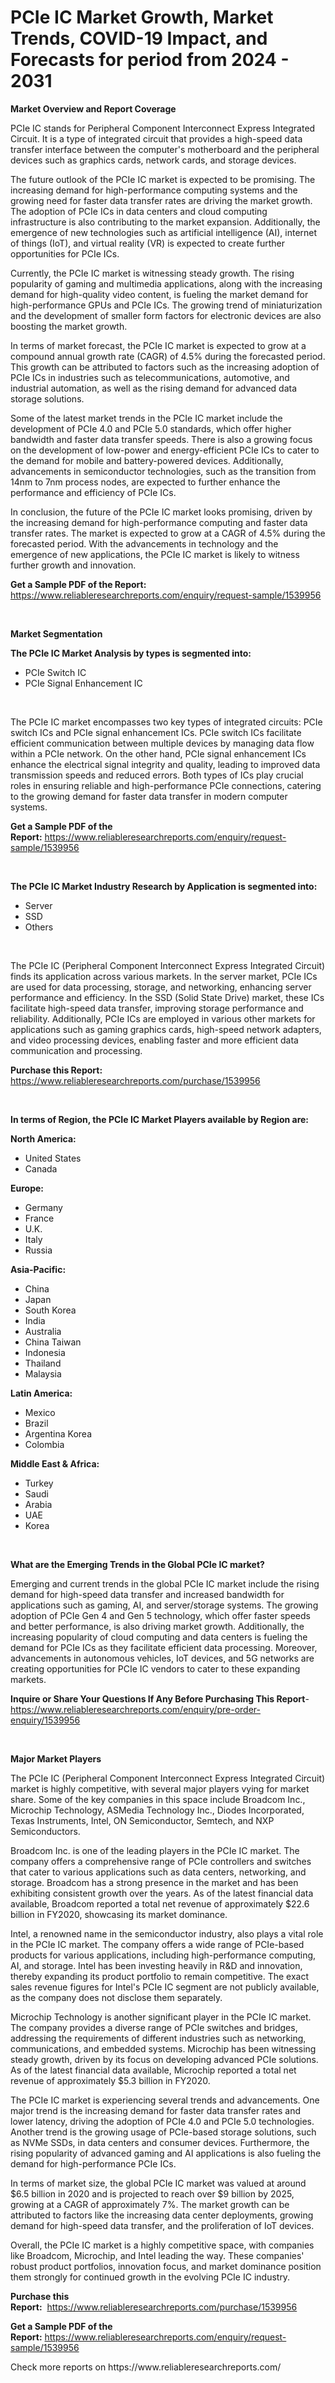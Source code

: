 <p><h1>PCIe IC Market Growth, Market Trends, COVID-19 Impact, and Forecasts for period from 2024 - 2031</h1></p><p><strong>Market Overview and Report Coverage</strong></p>
<p><p>PCIe IC stands for Peripheral Component Interconnect Express Integrated Circuit. It is a type of integrated circuit that provides a high-speed data transfer interface between the computer's motherboard and the peripheral devices such as graphics cards, network cards, and storage devices.</p><p>The future outlook of the PCIe IC market is expected to be promising. The increasing demand for high-performance computing systems and the growing need for faster data transfer rates are driving the market growth. The adoption of PCIe ICs in data centers and cloud computing infrastructure is also contributing to the market expansion. Additionally, the emergence of new technologies such as artificial intelligence (AI), internet of things (IoT), and virtual reality (VR) is expected to create further opportunities for PCIe ICs.</p><p>Currently, the PCIe IC market is witnessing steady growth. The rising popularity of gaming and multimedia applications, along with the increasing demand for high-quality video content, is fueling the market demand for high-performance GPUs and PCIe ICs. The growing trend of miniaturization and the development of smaller form factors for electronic devices are also boosting the market growth.</p><p>In terms of market forecast, the PCIe IC market is expected to grow at a compound annual growth rate (CAGR) of 4.5% during the forecasted period. This growth can be attributed to factors such as the increasing adoption of PCIe ICs in industries such as telecommunications, automotive, and industrial automation, as well as the rising demand for advanced data storage solutions.</p><p>Some of the latest market trends in the PCIe IC market include the development of PCIe 4.0 and PCIe 5.0 standards, which offer higher bandwidth and faster data transfer speeds. There is also a growing focus on the development of low-power and energy-efficient PCIe ICs to cater to the demand for mobile and battery-powered devices. Additionally, advancements in semiconductor technologies, such as the transition from 14nm to 7nm process nodes, are expected to further enhance the performance and efficiency of PCIe ICs.</p><p>In conclusion, the future of the PCIe IC market looks promising, driven by the increasing demand for high-performance computing and faster data transfer rates. The market is expected to grow at a CAGR of 4.5% during the forecasted period. With the advancements in technology and the emergence of new applications, the PCIe IC market is likely to witness further growth and innovation.</p></p>
<p><strong>Get a Sample PDF of the Report:</strong> <a href="https://www.reliableresearchreports.com/enquiry/request-sample/1539956">https://www.reliableresearchreports.com/enquiry/request-sample/1539956</a></p>
<p>&nbsp;</p>
<p><strong>Market Segmentation</strong></p>
<p><strong>The PCIe IC Market Analysis by types is segmented into:</strong></p>
<p><ul><li>PCIe Switch IC</li><li>PCIe Signal Enhancement IC</li></ul></p>
<p>&nbsp;</p>
<p><p>The PCIe IC market encompasses two key types of integrated circuits: PCIe switch ICs and PCIe signal enhancement ICs. PCIe switch ICs facilitate efficient communication between multiple devices by managing data flow within a PCIe network. On the other hand, PCIe signal enhancement ICs enhance the electrical signal integrity and quality, leading to improved data transmission speeds and reduced errors. Both types of ICs play crucial roles in ensuring reliable and high-performance PCIe connections, catering to the growing demand for faster data transfer in modern computer systems.</p></p>
<p><strong>Get a Sample PDF of the Report:</strong>&nbsp;<a href="https://www.reliableresearchreports.com/enquiry/request-sample/1539956">https://www.reliableresearchreports.com/enquiry/request-sample/1539956</a></p>
<p>&nbsp;</p>
<p><strong>The PCIe IC Market Industry Research by Application is segmented into:</strong></p>
<p><ul><li>Server</li><li>SSD</li><li>Others</li></ul></p>
<p>&nbsp;</p>
<p><p>The PCIe IC (Peripheral Component Interconnect Express Integrated Circuit) finds its application across various markets. In the server market, PCIe ICs are used for data processing, storage, and networking, enhancing server performance and efficiency. In the SSD (Solid State Drive) market, these ICs facilitate high-speed data transfer, improving storage performance and reliability. Additionally, PCIe ICs are employed in various other markets for applications such as gaming graphics cards, high-speed network adapters, and video processing devices, enabling faster and more efficient data communication and processing.</p></p>
<p><strong>Purchase this Report:</strong>&nbsp; <a href="https://www.reliableresearchreports.com/purchase/1539956">https://www.reliableresearchreports.com/purchase/1539956</a></p>
<p>&nbsp;</p>
<p><strong>In terms of Region, the PCIe IC Market Players available by Region are:</strong></p>
<p>
    <p> <strong> North America: </strong>
        <ul>
            <li>United States</li>
            <li>Canada</li>
        </ul>
        </p> 
    <p> <strong> Europe: </strong>
        <ul>
            <li>Germany</li>
            <li>France</li>
            <li>U.K.</li>
            <li>Italy</li>
            <li>Russia</li>
        </ul>
        </p> 
    <p> <strong> Asia-Pacific: </strong>
        <ul>
            <li>China</li>
            <li>Japan</li>
            <li>South Korea</li>
            <li>India</li>
            <li>Australia</li>
            <li>China Taiwan</li>
            <li>Indonesia</li>
            <li>Thailand</li>
            <li>Malaysia</li>
        </ul>
        </p> 
    <p> <strong> Latin America: </strong>
        <ul>
            <li>Mexico</li>
            <li>Brazil</li>
            <li>Argentina Korea</li>
            <li>Colombia</li>
        </ul>
        </p> 
    <p> <strong> Middle East & Africa: </strong>
        <ul>
            <li>Turkey</li>
            <li>Saudi</li>
            <li>Arabia</li>
            <li>UAE</li>
            <li>Korea</li>
        </ul>
    </p>
    </p>
<p>&nbsp;</p>
<p><strong>What are the Emerging Trends in the Global PCIe IC market?</strong></p>
<p><p>Emerging and current trends in the global PCIe IC market include the rising demand for high-speed data transfer and increased bandwidth for applications such as gaming, AI, and server/storage systems. The growing adoption of PCIe Gen 4 and Gen 5 technology, which offer faster speeds and better performance, is also driving market growth. Additionally, the increasing popularity of cloud computing and data centers is fueling the demand for PCIe ICs as they facilitate efficient data processing. Moreover, advancements in autonomous vehicles, IoT devices, and 5G networks are creating opportunities for PCIe IC vendors to cater to these expanding markets.</p></p>
<p><strong>Inquire or Share Your Questions If Any Before Purchasing This Report</strong>- <a href="https://www.reliableresearchreports.com/enquiry/pre-order-enquiry/1539956">https://www.reliableresearchreports.com/enquiry/pre-order-enquiry/1539956</a></p>
<p>&nbsp;</p>
<p><strong>Major Market Players</strong></p>
<p><p>The PCIe IC (Peripheral Component Interconnect Express Integrated Circuit) market is highly competitive, with several major players vying for market share. Some of the key companies in this space include Broadcom Inc., Microchip Technology, ASMedia Technology Inc., Diodes Incorporated, Texas Instruments, Intel, ON Semiconductor, Semtech, and NXP Semiconductors.</p><p>Broadcom Inc. is one of the leading players in the PCIe IC market. The company offers a comprehensive range of PCIe controllers and switches that cater to various applications such as data centers, networking, and storage. Broadcom has a strong presence in the market and has been exhibiting consistent growth over the years. As of the latest financial data available, Broadcom reported a total net revenue of approximately $22.6 billion in FY2020, showcasing its market dominance.</p><p>Intel, a renowned name in the semiconductor industry, also plays a vital role in the PCIe IC market. The company offers a wide range of PCIe-based products for various applications, including high-performance computing, AI, and storage. Intel has been investing heavily in R&D and innovation, thereby expanding its product portfolio to remain competitive. The exact sales revenue figures for Intel's PCIe IC segment are not publicly available, as the company does not disclose them separately.</p><p>Microchip Technology is another significant player in the PCIe IC market. The company provides a diverse range of PCIe switches and bridges, addressing the requirements of different industries such as networking, communications, and embedded systems. Microchip has been witnessing steady growth, driven by its focus on developing advanced PCIe solutions. As of the latest financial data available, Microchip reported a total net revenue of approximately $5.3 billion in FY2020.</p><p>The PCIe IC market is experiencing several trends and advancements. One major trend is the increasing demand for faster data transfer rates and lower latency, driving the adoption of PCIe 4.0 and PCIe 5.0 technologies. Another trend is the growing usage of PCIe-based storage solutions, such as NVMe SSDs, in data centers and consumer devices. Furthermore, the rising popularity of advanced gaming and AI applications is also fueling the demand for high-performance PCIe ICs.</p><p>In terms of market size, the global PCIe IC market was valued at around $6.5 billion in 2020 and is projected to reach over $9 billion by 2025, growing at a CAGR of approximately 7%. The market growth can be attributed to factors like the increasing data center deployments, growing demand for high-speed data transfer, and the proliferation of IoT devices.</p><p>Overall, the PCIe IC market is a highly competitive space, with companies like Broadcom, Microchip, and Intel leading the way. These companies' robust product portfolios, innovation focus, and market dominance position them strongly for continued growth in the evolving PCIe IC industry.</p></p>
<p><strong>Purchase this Report:</strong>&nbsp;&nbsp;<a href="https://www.reliableresearchreports.com/purchase/1539956">https://www.reliableresearchreports.com/purchase/1539956</a></p>
<p></p>
<p><strong>Get a Sample PDF of the Report:</strong>&nbsp;<a href="https://www.reliableresearchreports.com/enquiry/request-sample/1539956">https://www.reliableresearchreports.com/enquiry/request-sample/1539956</a></p>
<p>Check more reports on https://www.reliableresearchreports.com/</p>